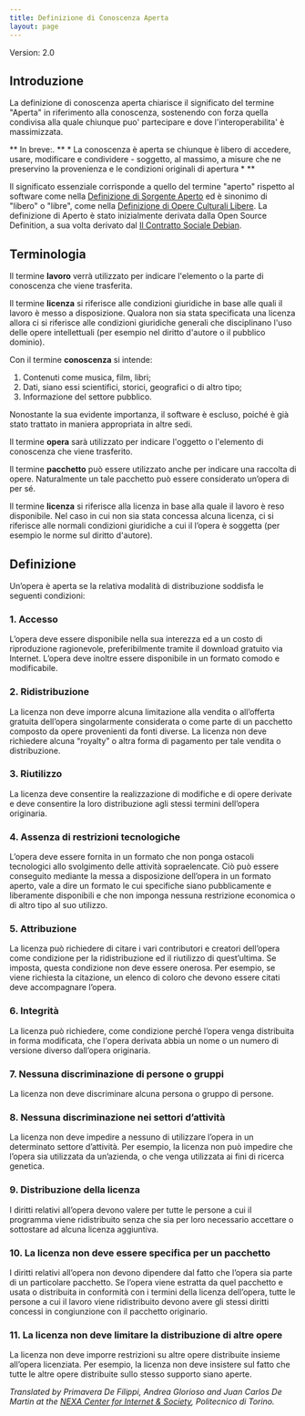 ```yaml
---
title: Definizione di Conoscenza Aperta
layout: page
---
```


Version: 2.0

## Introduzione

La definizione di conoscenza aperta chiarisce il significato del termine "Aperta" in riferimento alla conoscenza,
sostenendo con forza quella condivisa alla quale chiunque puo' partecipare e dove l'interoperabilita' è massimizzata. 

** In breve:. ** * La conoscenza è aperta se chiunque è libero di accedere, usare, modificare e condividere - soggetto, al massimo, a misure che ne preservino la provenienza e le condizioni originali di apertura * 
**

Il significato essenziale corrisponde a quello del termine "aperto" rispetto al software come nella [Definizione di Sorgente Aperto](http://www.opensource.org/docs/osd) ed è sinonimo di "libero" o "libre", come nella [Definizione di Opere Culturali Libere](http://freedomdefined.org/Definition/It). La definizione di Aperto è stato inizialmente derivata dalla Open Source Definition, a sua volta derivato dal [Il Contratto Sociale Debian](http://www.debian.org/social_contract.it.html).


## Terminologia
Il termine **lavoro** verrà utilizzato per indicare l'elemento o la parte di conoscenza che viene trasferita. 

Il termine **licenza** si riferisce alle condizioni giuridiche in base alle quali il lavoro è 
messo a disposizione. Qualora non sia stata specificata una licenza allora ci si riferisce alle condizioni giuridiche generali che disciplinano l'uso delle opere intellettuali (per esempio nel diritto d'autore o il pubblico dominio).





Con il termine **conoscenza** si intende:

1. Contenuti come musica, film, libri;
2. Dati, siano essi scientifici, storici, geografici o di altro tipo;
3. Informazione del settore pubblico.

Nonostante la sua evidente importanza, il software è escluso, poiché è già stato trattato in maniera appropriata in altre sedi.

Il termine **opera** sarà utilizzato per indicare l'oggetto o l'elemento di conoscenza che viene trasferito.

Il termine **pacchetto** può essere utilizzato anche per indicare una raccolta di opere. Naturalmente un tale pacchetto può essere considerato un’opera di per sé.

Il termine **licenza** si riferisce alla licenza in base alla quale il lavoro è reso disponibile. Nel caso in cui non sia stata concessa alcuna licenza, ci si riferisce alle normali condizioni giuridiche a cui il l’opera è soggetta (per esempio le norme sul diritto d'autore).

## Definizione

Un’opera è aperta se la relativa modalità di distribuzione soddisfa le seguenti condizioni:

### 1. Accesso

L’opera deve essere disponibile nella sua interezza ed a un costo di riproduzione ragionevole, preferibilmente tramite il download gratuito via Internet. L’opera deve inoltre essere disponibile in un formato comodo e modificabile.

### 2. Ridistribuzione

La licenza non deve imporre alcuna limitazione alla vendita o all’offerta gratuita dell’opera singolarmente considerata o come parte di un pacchetto composto da opere provenienti da fonti diverse. La licenza non deve richiedere alcuna “royalty” o altra forma di pagamento per tale vendita o distribuzione.

### 3. Riutilizzo

La licenza deve consentire la realizzazione di modifiche e di opere derivate e deve consentire la loro distribuzione agli stessi termini dell’opera originaria.

### 4. Assenza di restrizioni tecnologiche

L’opera deve essere fornita in un formato che non ponga ostacoli tecnologici allo svolgimento delle attività sopraelencate. Ciò può essere conseguito mediante la messa a disposizione dell’opera in un formato aperto, vale a dire un formato le cui specifiche siano pubblicamente e liberamente disponibili e che non imponga nessuna restrizione economica o di altro tipo al suo utilizzo.

### 5. Attribuzione

La licenza può richiedere di citare i vari contributori e creatori dell’opera come condizione per la ridistribuzione ed il riutilizzo di quest’ultima. Se imposta, questa condizione non deve essere onerosa. Per esempio, se viene richiesta la citazione, un elenco di coloro che devono essere citati deve accompagnare l’opera.

### 6. Integrità

La licenza può richiedere, come condizione perché l’opera venga distribuita in forma modificata, che l'opera derivata abbia un nome o un numero di versione diverso dall’opera originaria.

### 7. Nessuna discriminazione di persone o gruppi

La licenza non deve discriminare alcuna persona o gruppo di persone.

### 8. Nessuna discriminazione nei settori d’attività

La licenza non deve impedire a nessuno di utilizzare l’opera in un determinato settore d’attività. Per esempio, la licenza non può impedire che l’opera sia utilizzata da un’azienda, o che venga utilizzata ai fini di ricerca genetica.

### 9. Distribuzione della licenza

I diritti relativi all’opera devono valere per tutte le persone a cui il programma viene ridistribuito senza che sia per loro necessario accettare o sottostare ad alcuna licenza aggiuntiva.

### 10. La licenza non deve essere specifica per un pacchetto

I diritti relativi all’opera non devono dipendere dal fatto che l’opera sia parte di un particolare pacchetto. Se l’opera viene estratta da quel pacchetto e usata o distribuita in conformità con i termini della licenza dell’opera, tutte le persone a cui il lavoro viene ridistribuito devono avere gli stessi diritti concessi in congiunzione con il pacchetto originario.

### 11. La licenza non deve limitare la distribuzione di altre opere

La licenza non deve imporre restrizioni su altre opere distribuite insieme all’opera licenziata. Per esempio, la licenza non deve insistere sul fatto che tutte le altre opere distribuite sullo stesso supporto siano aperte.

*Translated by Primavera De Filippi, Andrea Glorioso and Juan Carlos De Martin at the [NEXA Center for Internet & Society](http://nexa.polito.it/), Politecnico di Torino.*
